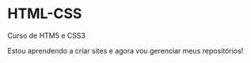 # HTML-CSS
 Curso de HTM5 e CSS3

 Estou aprendendo a criar sites e agora vou gerenciar meus repositórios!

